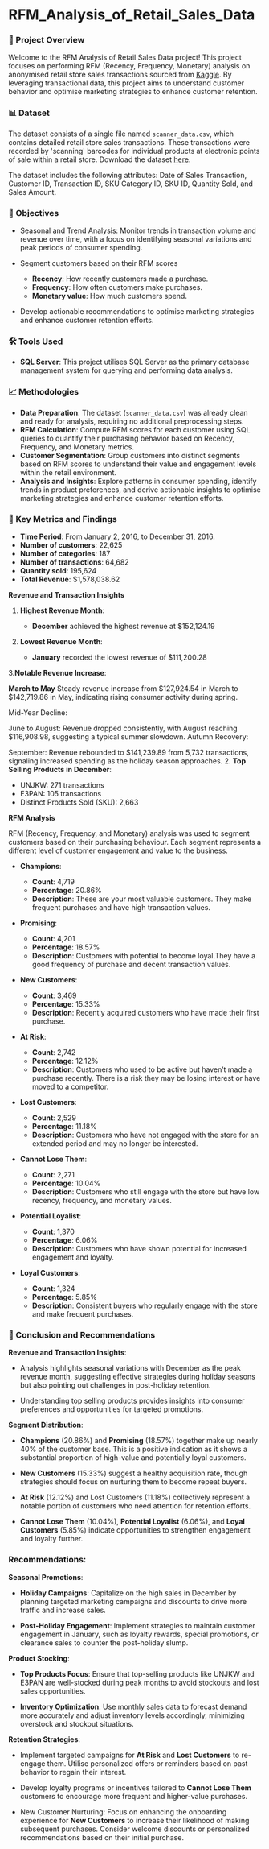  # RFM_Analysis_of_Retail_Sales_Data 

### :file_folder: Project Overview

Welcome to the RFM Analysis of Retail Sales Data project! This project focuses on performing RFM (Recency, Frequency, Monetary) analysis on anonymised retail store sales transactions sourced from [Kaggle](https://www.kaggle.com/datasets/marian447/retail-store-sales-transactions/data). By leveraging transactional data, this project aims to understand customer behavior and optimise marketing strategies to enhance customer retention.

### 📊 Dataset 

The dataset consists of a single file named `scanner_data.csv`, which contains detailed retail store sales transactions. These transactions were recorded by 'scanning' barcodes for individual products at electronic points of sale within a retail store. Download the dataset [here](https://www.kaggle.com/datasets/marian447/retail-store-sales-transactions/data). 

The dataset includes the following attributes: Date of Sales Transaction, Customer ID, Transaction ID, SKU Category ID, SKU ID, Quantity Sold, and Sales Amount.

### 🎯 Objectives

- Seasonal and Trend Analysis: Monitor trends in transaction volume and revenue over time, with a focus on identifying seasonal variations and peak periods of consumer spending.
  
- Segment customers based on their RFM scores
    - **Recency**: How recently customers made a purchase.
    - **Frequency**: How often customers make purchases.
    - **Monetary value**: How much customers spend.
  
-  Develop actionable recommendations to optimise marketing strategies and enhance customer retention efforts.
  
### 🛠️ Tools Used

- **SQL Server**: This project utilises SQL Server as the primary database management system for querying and performing data analysis.
### :chart_with_upwards_trend: Methodologies

- **Data Preparation**: The dataset (`scanner_data.csv`) was already clean and ready for analysis, requiring no additional preprocessing steps.
- **RFM Calculation**: Compute RFM scores for each customer using SQL queries to quantify their purchasing behavior based on Recency, Frequency, and Monetary metrics.
- **Customer Segmentation**: Group customers into distinct segments based on RFM scores to understand their value and engagement levels within the retail environment.
- **Analysis and Insights**: Explore patterns in consumer spending, identify trends in product preferences, and derive actionable insights to optimise marketing strategies and enhance customer retention efforts.

### :key: Key Metrics and Findings 

- **Time Period**: From January 2, 2016, to December 31, 2016.
- **Number of customers**: 22,625
- **Number of categories**: 187
- **Number of transactions**: 64,682
- **Quantity sold**: 195,624
- **Total Revenue**: $1,578,038.62

**Revenue and Transaction Insights**

1. **Highest Revenue Month**:

    - **December** achieved the highest revenue at $152,124.19 

2. **Lowest Revenue Month**:

    - **January** recorded the lowest revenue of $111,200.28
  
3.**Notable Revenue Increase**: 

**March to May** Steady revenue increase from $127,924.54 in March to $142,719.86 in May, indicating rising consumer activity during spring.

Mid-Year Decline:

June to August: Revenue dropped consistently, with August reaching $116,908.98, suggesting a typical summer slowdown.
Autumn Recovery:

September: Revenue rebounded to $141,239.89 from 5,732 transactions, signaling increased spending as the holiday season approaches.
2. **Top Selling Products in December**:
- UNJKW: 271 transactions
- E3PAN: 105 transactions
- Distinct Products Sold (SKU): 2,663

**RFM Analysis**

 RFM (Recency, Frequency, and Monetary) analysis was used to segment customers based on their purchasing behaviour. Each segment represents a different level of customer engagement and value to the business. 

- **Champions**: 
  - **Count**: 4,719
  - **Percentage**: 20.86%
  - **Description**: These are your most valuable customers. They make frequent purchases and have high transaction values.

- **Promising**:
  - **Count**: 4,201
  - **Percentage**: 18.57%
  - **Description**: Customers with potential to become loyal.They have a good frequency of purchase and decent transaction values.

- **New Customers**:
  - **Count**: 3,469
  - **Percentage**: 15.33%
  - **Description**: Recently acquired customers who have made their first purchase.

- **At Risk**:
  - **Count**: 2,742
  - **Percentage**: 12.12%
  - **Description**: Customers who used to be active but haven’t made a purchase recently. There is a risk they may be losing interest or have moved to a competitor.

- **Lost Customers**:
  - **Count**: 2,529
  - **Percentage**: 11.18%
  - **Description**: Customers who have not engaged with the store for an extended period and may no longer be interested.

- **Cannot Lose Them**:
  - **Count**: 2,271
  - **Percentage**: 10.04%
  - **Description**: Customers who still engage with the store but have low recency, frequency, and monetary values.

- **Potential Loyalist**:
  - **Count**: 1,370
  - **Percentage**: 6.06%
  - **Description**: Customers who have shown potential for increased engagement and loyalty.

- **Loyal Customers**:
  - **Count**: 1,324
  - **Percentage**: 5.85%
  - **Description**: Consistent buyers who regularly engage with the store and make frequent purchases.

### 📝 Conclusion and Recommendations

**Revenue and Transaction Insights**:

- Analysis highlights seasonal variations with December as the peak revenue month, suggesting effective strategies during holiday seasons but also pointing out challenges in post-holiday retention.
  
- Understanding top selling products provides insights into consumer preferences and opportunities for targeted promotions.

**Segment Distribution**:

- **Champions** (20.86%) and **Promising** (18.57%) together make up nearly 40% of the customer base. This is a positive indication as it shows a substantial proportion of high-value and potentially loyal customers.

- **New Customers** (15.33%) suggest a healthy acquisition rate, though strategies should focus on nurturing them to become repeat buyers.

- **At Risk** (12.12%) and Lost Customers (11.18%) collectively represent a notable portion of customers who need attention for retention efforts.

- **Cannot Lose Them** (10.04%), **Potential Loyalist** (6.06%), and **Loyal Customers** (5.85%) indicate opportunities to strengthen engagement and loyalty further.

### Recommendations:

**Seasonal Promotions**:

- **Holiday Campaigns**: Capitalize on the high sales in December by planning targeted marketing campaigns and discounts to drive more traffic and increase sales.
  
- **Post-Holiday Engagement**: Implement strategies to maintain customer engagement in January, such as loyalty rewards, special promotions, or clearance sales to counter the post-holiday slump.

**Product Stocking**:

- **Top Products Focus**: Ensure that top-selling products like UNJKW and E3PAN are well-stocked during peak months to avoid stockouts and lost sales opportunities.
  
- **Inventory Optimization**: Use monthly sales data to forecast demand more accurately and adjust inventory levels accordingly, minimizing overstock and stockout situations.

**Retention Strategies**:

  - Implement targeted campaigns for **At Risk** and **Lost Customers** to re-engage them. Utilise personalized offers or reminders based on past behavior to regain their interest.
    
  - Develop loyalty programs or incentives tailored to **Cannot Lose Them** customers to encourage more frequent and higher-value purchases.
    
  - New Customer Nurturing: Focus on enhancing the onboarding experience for **New Customers** to increase their likelihood of making subsequent purchases. Consider welcome discounts or personalized recommendations based on their initial purchase.



